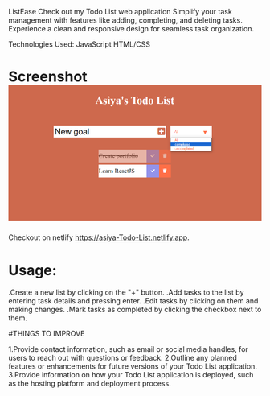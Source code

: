 ListEase
Check out my Todo List web application Simplify your task management with features like adding, completing, and deleting tasks. Experience a clean and responsive design for seamless task organization.

Technologies Used:
JavaScript
HTML/CSS

# Screenshot![alt text](Screenshot-1.png)

Checkout on netlify
https://asiya-Todo-List.netlify.app.

# Usage:

.Create a new list by clicking on the "+" button.
.Add tasks to the list by entering task details and pressing enter.
.Edit tasks by clicking on them and making changes.
.Mark tasks as completed by clicking the checkbox next to them.

#THINGS TO IMPROVE

1.Provide contact information, such as email or social media handles, for users to reach out with questions or feedback.
2.Outline any planned features or enhancements for future versions of your Todo List application.
3.Provide information on how your Todo List application is deployed, such as the hosting platform and deployment process.
